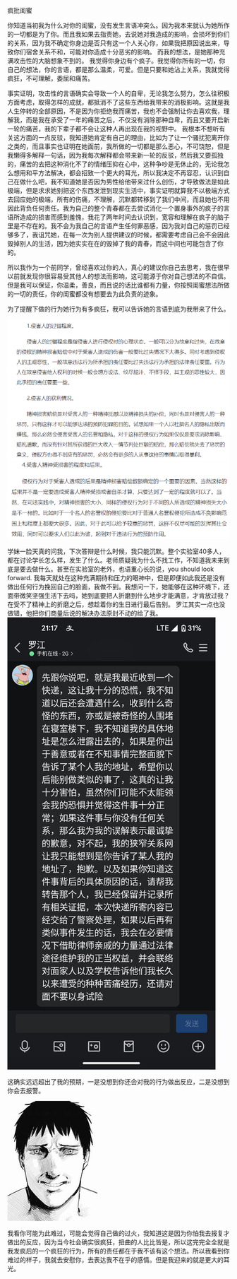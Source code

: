 疯批闺蜜

你知道当初我为什么对你的闺蜜，没有发生言语冲突么。因为我本来就认为她所作的一切都是为了你。而且我如果去指责她，去说她对我造成的影响，会损坏到你们的关系，因为我不确定你身边是否只有这一个人关心你，如果我把原因说出来，导致你们宿舍关系不和，可能对你造成十分恶劣的影响。 而我的想法，是她那种充满攻击性的大脑想象不到的。
我觉得你身边有个疯子。我觉得你所有的一切，你自己的想法，你的言语，都是那么温柔，可爱。但是只要和她沾上关系，我就觉得疯狂，不可理解，委屈和痛苦。

事实证明，攻击性的言语确实会导致一个人的自卑，无论我怎么努力，怎么往积极方面考虑，取得怎样的成就，都抵消不了这些东西给我带来的消极影响。这就是我人生停转的全部原因，不是因为你拒绝我而痛苦，我也不会强制让你去喜欢我，理解我，而是我在承受了一年的痛苦之后，不仅没有消除那种自卑，而且又要开启新一轮的痛苦，我的下辈子都不会让这种人再出现在我的视野中。
我根本不想听有关这方面的一点反驳，我知道她肯定有自己的理由，比如为了让一个骚扰犯离开你之类的，而且事实也证明在她面前，我所做的一切都是那么恶心，不可饶恕，但是我懒得多解释一句话，因为我每次解释都会带来新一轮的反驳，然后我又要孤独的，痛苦的去把这种消化不了的情绪压抑在心中，这种争吵是无休止的，无论我怎么想用和平方法解决，都会招致一个更大的耳光，所以我决定不再容忍，认识到自己在做什么吧，我不知道她是否因为男性给他带来过什么创伤，才导致做法是如此极端，但是求求她别把这个东西发泄到现实生活中，事实证明就算我不以极端方式去回应她的极端，所有的伤痛，不理解，沉默都转移到了我们中间，而且她也不用因此背负任何责任。我为自己的整个青春都在去尝试消化一个置身事外的疯子的言语所造成的损害而感到羞愧，我花了两年时间去认识到，宽容和理解在疯子的脑子里是不存在的。我不会为我自己的言语产生任何罪恶感，因为我对自己的惩罚已经够多了，我诅咒她，在每一次为别人提供建议的时候，都需要考虑自己会不会因此毁掉别人的生活，因为她实实在在的毁掉了我的青春，而这中间也可能包含了你的。

所以我作为一个前同学，曾经喜欢过你的人，真心的建议你自己去思考，我在很早以前就发现你很容易受其他人的想法而影响，这可能源于你对自己想法的不自信。但是我可以保证，你温柔，善良，而且说的话比谁都有力量，你按照闺蜜想法所做的一切的责任，你的闺蜜都没有想要去为此负责的迹象。

为了提醒下做的行为她行为有多疯狂，我可以告诉她的言语到底为我带来了什么。

<img alt="img_12.png" src="img_12.png"/>

<img alt="img_13.png" src="img_13.png"/>

学妹一脸天真的问我，下次答辩是什么时候，我只能沉默。整个实验室40多人，都在讨论学长怎么样，发生了什么。老师质疑我为什么不找工作，不知道我未来到底是要去做什么。甚至在实验室的老外，也语重心长的说，you should look forward. 我每天就处在这种充满期待和压力的眼神中，但是即便如此我还是没有做出任何行为挽回自己的脸面，我做不到。我想问一下，她能够在这种环境下，还面带微笑坚强生活下去吗，她到底要把人折磨到什么地步才能满意，才肯放过我？在受不了精神上的折磨之后，想趁着你的生日进行最后告别。 
罗江其实一点也没做错，他把你们商量后说的解决办法原封不动的给了我。
<img alt="img_15.png" src="img_15.png"/>

这确实远远超出了我的预期，一是没想到你还会对我的行为做出反应，二是没想到你会去报警。

<img alt="img_14.png" src="img_14.png"/>

我看你可能为此难过，可能会觉得自己做的过火，我知道这是因为你怕我去报复才做出的反应，因为当今社会确实很疯狂，扭曲的人比比皆是，所以这完完全全就是我发疯后的一个疯狂的行为，所有的责任都在于我不该有这个想法。所以我看到你难过的样子，我就去安慰你，去表达我不在乎的感情。但是我迎来的就是更大的耳光。


